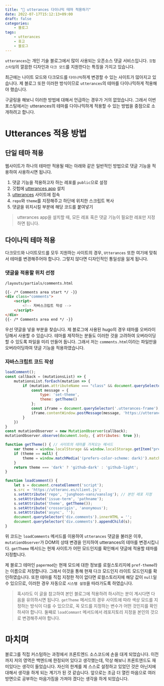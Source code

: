 ```yaml
---
title: "🔮 utterances 다이나믹 테마 적용하기"
date: 2022-07-17T15:12:13+09:00
draft: false
categories:
    - 블로그
tags:
    - utterances
    - 휴고
    - 블로그
---
```


`utterances`는 개인 기술 블로그에서 많이 사용되는 오픈소스 댓글 서비스입니다. `깃헙 스타일`의 깔끔한 디자인과 `다크 모드`를 지원한다는 특징을 가지고 있습니다.

최근에는 나이트 모드와 다크모드를 `다이나믹`하게 변경할 수 있는 사이트가 많아지고 있습니다. 제 블로그 또한 이러한 방식이므로 `utterances`의 테마를 다이나믹하게 적용해야 했습니다.

구글링을 해보니 이러한 방법에 대해서 언급하는 경우가 거의 없었습니다. 그래서 이번 포스팅에서는 utterances의 테마를 다이나믹하게 적용할 수 있는 방법을 중점으로 소개하려고 합니다.

# Utterances 적용 방법

## 단일 테마 적용

웹사이트가 하나의 테마만 적용될 때는 아래와 같은 일반적인 방법으로 댓글 기능을 적용하여 사용하시면 됩니다.

1. 댓글 기능을 적용하고자 하는 레포를 `public`으로 설정
2. 깃헙에 [utterances app](https://github.com/apps/utterances) 설치
3. [utterances](https://utteranc.es) 사이트에 접속
4. `repo`와 `theme`를 지정해주고 하단에 위치한 스크립트 복사
5. 댓글을 위치시킬 부분에 해당 코드를 붙여넣기

> utterances app을 설치할 때, 모든 레포 혹은 댓글 기능이 필요한 레포만 지정하면 됩니다.

## 다이나믹 테마 적용

다크모드와 나이트모드를 모두 지원하는 사이트의 경우, `Utterances` 또한 여기에 맞춰서 테마를 변경해주어야 합니다. 그렇지 않다면 디자인적인 통일성을 잃게 됩니다.

### 댓글을 적용할 위치 선정

```html
/layouts/partials/comments.html

{{- /* Comments area start */ -}}
<div class="comments">
    <script>
        <!-- 자바스크립트 작성 -->
    </script>
</div>
{{- /* Comments area end */ -}}

```

우선 댓글을 넣을 부분을 찾습니다. 제 블로그에 사용된 hugo의 경우 테마를 오버라이딩해서 사용할 수 있습니다. 테마를 제작하는 분들도 이러한 것을 고려하여 오버라이딩할 수 있도록 파일을 미리 만들어 둡니다. 그래서 저는 `comments.html`이라는 파일만을 오버라이딩하여 댓글 기능을 적용하였습니다.

### 자바스크립트 코드 작성

```js
loadComment();
const callback = (mutationsList) => {
    mutationsList.forEach(mutation => {
        if (mutation.attributeName === "class" && document.querySelector('.utterances-frame')) {
            const message = {
                type: 'set-theme',
                theme: getTheme()
            };
            const iframe = document.querySelector('.utterances-frame');
            iframe.contentWindow.postMessage(message, 'https://utteranc.es');
        }
    })
}
const mutationObserver = new MutationObserver(callback);
mutationObserver.observe(document.body, { attributes: true });

function getTheme() { // 사이트의 테마를 가져오는 메서드
    var theme = window.localStorage && window.localStorage.getItem("pref-theme");
    if (theme == null) {
        theme = window.matchMedia('(prefers-color-scheme: dark)').matches ? 'dark' : 'light';
    }
    return theme === 'dark' ? 'github-dark' : 'github-light';
}

function loadComment() {
    let s = document.createElement('script');
    s.src = 'https://utteranc.es/client.js';
    s.setAttribute('repo', 'junghoon-vans/vanslog'); // 본인 레포 지정
    s.setAttribute('issue-term', 'pathname');
    s.setAttribute('theme', getTheme());
    s.setAttribute('crossorigin', 'anonymous');
    s.setAttribute('async', '');
    document.querySelector('div.comments').innerHTML = '';
    document.querySelector('div.comments').appendChild(s);
}
```

위 코드는 `loadComments` 메서드를 이용하여 `utterances` 댓글을 불러온 이후, `mutationObserver`가 DOM의 상태 변경을 인지하여 utterances의 테마를 변경시킵니다. `getTheme` 메서드는 현재 사이트가 어떤 모드인지를 확인해서 댓글에 적용할 테마를 지정합니다.

제 블로그 테마인 `papermod`는 현재 모드에 대한 정보를 로컬스토리지에 `pref-theme`라는 이름으로 저장합니다. 그래서 이것을 통해 현재 다크 모드인지 라이트 모드인지를 확인하였습니다. 또한 테마를 직접 지정한 적이 없다면 로컬스토리지에 해당 값이 `null`일 수 있으므로, 이러한 경우 자동으로 `시스템 설정`을 따라가도록 하였습니다.

> 혹시라도 이 글을 참고하여 본인 블로그에 적용하려 하시려는 분이 계시다면 다음을 유의하시면 됩니다. `getTheme` 메서드의 경우 사이트에 따라 색상 모드를 지정하는 방식이 다를 수 있으므로, 꼭 모드를 지정하는 변수가 어떤 것인지를 확인하셔야 합니다. 둘째로 `loadCommant` 메서드에서 레포지토리 지정을 본인의 것으로 변경해주셔야 합니다.

# 마치며

블로그를 직접 커스텀하는 과정에서 프론트엔드 소스코드에 손을 대게 되었습니다. 이전까지 저의 영역은 백엔드에 한정되어 있다고 생각했는데, 막상 해보니 프론트엔드도 재미있다는 생각이 들었습니다. 자신의 한계를 제 스스로 설정하고 있었던 것은 아닌지에 대해서 생각을 하게 되는 계기가 된 것 같습니다. 앞으로는 조금 더 열린 마음으로 여러 방면으로 공부하는 마음가짐을 가져야 겠다는 생각을 하게 되었습니다.

